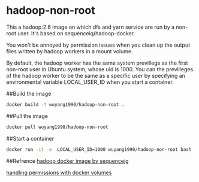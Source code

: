 # hadoop-non-root
This a hadoop:2.6 image on which dfs and yarn service are run by a non-root user. It's based on sequenceiq/hadoop-docker.

You won't be annoyed by permission issues when you clean up the output files written by hadoop workers in a mount volume.

By default, the hadoop worker has the same system previllegs as the first non-root user in Ubuntu system, whose uid is 1000. You can the previlleges of the hadoop worker to be the same as a specific user by specifying an environmental variable LOCAL_USER_ID when you start a container.

##Build the image
```bash
docker build -t wuyang1990/hadoop-non-root .
```

##Pull the image
```bash
docker pull wuyang1990/hadoop-non-root
```

##Start a container
```bash
docker run -it -e  LOCAL_USER_ID=1000 wuyang1990/hadoop-non-root bash
```
##Refrence
[hadoop docker image by sequenceig](https://github.com/sequenceiq/hadoop-docker)

[handling permissions with docker volumes](https://denibertovic.com/posts/handling-permissions-with-docker-volumes/)
